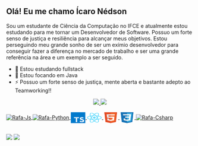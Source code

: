 ## Olá! Eu me chamo Ícaro Nédson ##

Sou um estudante de Ciência da Computação no IFCE e atualmente estou estudando para me tornar um Desenvolvedor de Software. 
Possuo um forte senso de justiça e resiliência para alcançar meus objetivos. Estou perseguindo meu grande sonho de ser 
um exímio desenvolvedor para conseguir fazer a diferença no mercado de trabalho e ser uma grande referência na área e um exemplo a ser seguido.

- 🔭 Estou estudando fullstack
- 🌱 Estou focando em Java
- ⚡ Possuo um forte senso de justiça, mente aberta e bastante adepto ao Teamworking!! 

<div align="center">
  <a href="https://github.com/nedsonicaro">
  <img height="180em" src="https://github-readme-stats.vercel.app/api?username=nedsonicaro&show_icons=true&theme=dark&include_all_commits=true&count_private=true"/>
  <img height="180em" src="https://github-readme-stats.vercel.app/api/top-langs/?username=nedsonicaro&layout=compact&langs_count=7&theme=dark"/>
</div>
<div style="display: inline_block"><br>
  <img align="center" alt="Rafa-Js" height="30" width="40" src="https://cdn.jsdelivr.net/gh/devicons/devicon/icons/java/java-original.svg">
  <img align="center" alt="Rafa-Python" height="30" width="40" src="https://cdn.jsdelivr.net/gh/devicons/devicon/icons/spring/spring-original.svg">  
  <img align="center" alt="Rafa-Ts" height="30" width="40" src="https://raw.githubusercontent.com/devicons/devicon/master/icons/typescript/typescript-plain.svg">
  <img align="center" alt="Rafa-React" height="30" width="40" src="https://raw.githubusercontent.com/devicons/devicon/master/icons/react/react-original.svg">
  <img align="center" alt="Rafa-HTML" height="30" width="40" src="https://raw.githubusercontent.com/devicons/devicon/master/icons/html5/html5-original.svg">
  <img align="center" alt="Rafa-CSS" height="30" width="40" src="https://raw.githubusercontent.com/devicons/devicon/master/icons/css3/css3-original.svg">
  <img align="center" alt="Rafa-Csharp" height="30" width="40" src="https://cdn.jsdelivr.net/gh/devicons/devicon/icons/postgresql/postgresql-original.svg">
</div>

##
    
<div>
  <a href = "mailto:icaronedson54@gmail.com"><img src="https://img.shields.io/badge/-Gmail-%23333?style=for-the-badge&logo=gmail&logoColor=white" target="_blank"></a>
  <a href="https://www.linkedin.com/in/nedsonicaro/-45875016a" target="_blank"><img src="https://img.shields.io/badge/-LinkedIn-%230077B5?style=for-the-badge&logo=linkedin&logoColor=white" target="_blank"></a> 
</div>    
    
